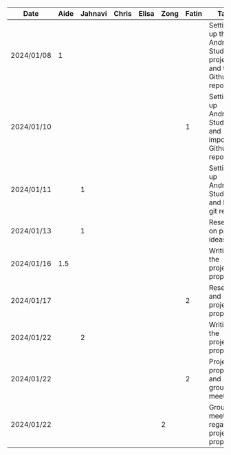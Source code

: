 | Date       |  Aide | Jahnavi  |  Chris  |  Elisa | Zong | Fatin | Task                                                            |
|------------|-------|----------|---------|--------|------|-------|-----------------------------------------------------------------|
| 2024/01/08 |   1   |          |         |        |      |       | Setting up the Android Studio project and the Github repository |
| 2024/01/10 |       |          |         |        |      |   1   | Setting up Android Studio and importing Github repo             |
| 2024/01/11 |       |     1    |         |        |      |       | Setting up Android Studio and local git repo                    |
| 2024/01/13 |       |     1    |         |        |      |       | Research on project ideas                                       |
| 2024/01/16 |  1.5  |          |         |        |      |       | Writing the project proposal                                    |
| 2024/01/17 |       |          |         |        |      |   2   | Research and project proposal                                   |
| 2024/01/22 |       |     2    |         |        |      |       | Writing the project proposal                                    |
| 2024/01/22 |       |          |         |        |      |   2   | Project proposal and group meeting                              |
| 2024/01/22 |       |          |         |        |  2   |       | Group meeting regarding project proposal                        |
